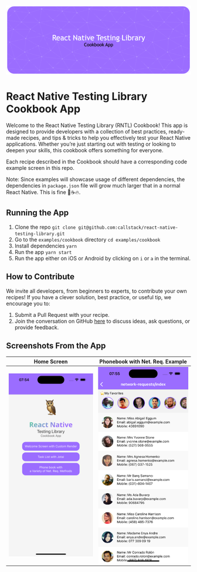 <p align="center">
  <img alt="banner" src="assets/readme/banner.png" />
</p>

# React Native Testing Library Cookbook App
Welcome to the React Native Testing Library (RNTL) Cookbook! This app is designed to provide developers with a collection of best practices, ready-made recipes, and tips & tricks to help you effectively test your React Native applications. Whether you’re just starting out with testing or looking to deepen your skills, this cookbook offers something for everyone.

Each recipe described in the Cookbook should have a corresponding code example screen in this repo.

Note:
Since examples will showcase usage of different dependencies, the dependencies in `package.json`
file will grow much larger that in a normal React Native. This is fine 🐶☕️🔥.

## Running the App
1. Clone the repo `git clone git@github.com:callstack/react-native-testing-library.git`
2. Go to the `examples/cookbook` directory `cd examples/cookbook`
3. Install dependencies `yarn`
4. Run the app `yarn start`
5. Run the app either on iOS or Android by clicking on `i` or `a` in the terminal.

## How to Contribute
We invite all developers, from beginners to experts, to contribute your own recipes! If you have a clever solution, best practice, or useful tip, we encourage you to:

1. Submit a Pull Request with your recipe.
2. Join the conversation on GitHub [here](https://github.com/callstack/react-native-testing-library/issues/1624) to discuss ideas, ask questions, or provide feedback.

## Screenshots From the App
| Home Screen                                           | Phonebook with Net. Req. Example                                |
|-------------------------------------------------------|-----------------------------------------------------------------|
| ![home-screenshot](assets/readme/home-screenshot.png) | ![phonebook-screenshot](assets/readme/phonebook-screenshot.png) |
